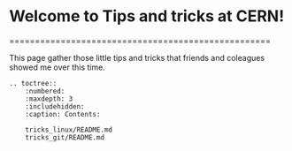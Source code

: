 # Welcome to Tips and tricks at CERN!
===================================================

This page gather those little tips and tricks that friends and coleagues showed me over this time. 

```{eval-rst}
.. toctree::
    :numbered:
    :maxdepth: 3
    :includehidden:
    :caption: Contents:

    tricks_linux/README.md
    tricks_git/README.md

```